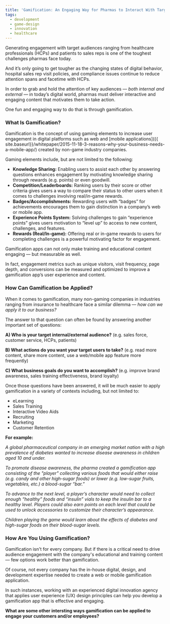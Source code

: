 ```yaml
---
title: 'Gamification: An Engaging Way for Pharmas to Interact With Target Audiences'
tags:
  - development
  - game-design
  - innovation
  - healthcare
---
```


Generating engagement with target audiences ranging from healthcare professionals (HCPs) and patients to sales reps is one of the toughest challenges pharmas face today. 

And it’s only going to get tougher as the changing states of digital behavior, hospital sales rep visit policies, and compliance issues continue to reduce attention spans and facetime with HCPs. 

In order to grab and hold the attention of key audiences — *both internal and external* — in today’s digital world, pharmas must deliver interactive and engaging content that motivates them to take action. 

One fun and engaging way to do that is through gamification. 

### What Is Gamification?

Gamification is the concept of using gaming elements to increase user engagement in digital platforms such as web and [mobile applications]({{ site.baseurl}}/whitepaper/2015-11-18-3-reasons-why-your-business-needs-a-mobile-app/) created by non-game industry companies.  

Gaming elements include, but are not limited to the following:

- **Knowledge Sharing:** Enabling users to assist each other by answering questions enhances engagement by motivating knowledge sharing through rewards (e.g. points) or even goodwill.
- **Competition/Leaderboards:** Ranking users by their score or other criteria gives users a way to compare their status to other users when it comes to challenges involving real/in-game rewards.
- **Badges/Accomplishments:** Rewarding users with “badges” for achievements encourages them to gain distinction in a company’s web or mobile app.
- **Experience Points System:** Solving challenges to gain “experience points” gives users motivation to “level up” to access to new content, challenges, and features.
- **Rewards (Real/In-game):** Offering real or in-game rewards to users for completing challenges is a powerful motivating factor for engagement.

Gamification apps can not only make training and educational content engaging —  but measurable as well. 

In fact, engagement metrics such as unique visitors, visit frequency, page depth, and conversions can be measured and optimized to improve a gamification app’s user experience and content.  

### How Can Gamification be Applied?

When it comes to gamification, many non-gaming companies in industries ranging from insurance to healthcare face a similar dilemma — *how can we apply it to our business?*

The answer to that question can often be found by answering another important set of questions:

**A)  Who is your target internal/external audience?** (e.g. sales force, customer service, HCPs, patients)

**B)  What actions do you want your target users to take?** (e.g. read more content, share more content, use a web/mobile app feature more frequently)

**C)  What business goals do you want to accomplish?** (e.g. improve brand awareness, sales training effectiveness, brand loyalty)

Once those questions have been answered, it will be much easier to apply gamification in a variety of contexts including, but not limited to:

- eLearning
- Sales Training
- Interactive Video Aids
- Recruiting
- Marketing
- Customer Retention

**For example:**

*A global pharmaceutical company in an emerging market nation with a high prevalence of diabetes wanted to increase disease awareness in children aged 10 and under.*

*To promote disease awareness, the pharma created a gamification app consisting of the "player" collecting various foods that would either raise (e.g. candy and other high-sugar foods) or lower (e.g. low-sugar fruits, vegetables, etc.) a blood-sugar “bar.”*

*To advance to the next level, a player’s character would need to collect enough “healthy” foods and “insulin” vials to keep the insulin bar to a healthy level. Players could also earn points on each level that could be used to unlock accessories to customize their character’s appearance.*

*Children playing the game would learn about the effects of diabetes and high-sugar foods on their blood-sugar levels.*

### How Are You Using Gamification? 

Gamification isn't for every company. But if there is a critical need to drive audience engagement with the company's educational and training content — few options work better than gamification.   

Of course, not every company has the in-house digital, design, and development expertise needed to create a web or mobile gamification application.

In such instances, working with an experienced digital innovation agency that applies user experience (UX) design principles can help you develop a gamification app that is effective and engaging. 


**What are some other intersting ways gamification can be applied to engage your customers and/or employees?**